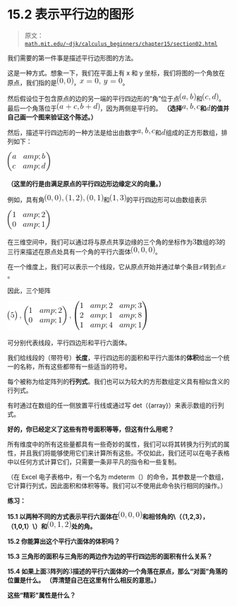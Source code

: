 # 15.2 表示平行边的图形

> 原文： [`math.mit.edu/~djk/calculus_beginners/chapter15/section02.html`](http://math.mit.edu/~djk/calculus_beginners/chapter15/section02.html)

我们需要的第一件事是描述平行边形图的方法。

这是一种方式。想象一下，我们在平面上有 x 和 y 坐标，我们将图的一个角放在原点，我们指的是![](img/tex-bb9fd77684530503f3765280b54c2413.gif)，![](img/tex-c990d225f74382963f954f8521c54aad.gif)。

然后假设位于包含原点的边的另一端的平行四边形的“角”位于点![](img/tex-8f1f56c08f93a3a0589a20b64ef42462.gif)和![](img/tex-df91e7b0402fbda289e8ee7e78241c5c.gif)。最后一个角落位于![](img/tex-64be35ea08f6b65d1d0afedc705d63c5.gif)，因为两侧是平行的。 **（选择![](img/tex-64f47382e7ddc46583bf6d2abedf4140.gif)和![](img/tex-8277e0910d750195b448797616e091ad.gif)的值并自己画一个图来验证这个陈述。）**

然后，描述平行四边形的一种方法是给出由数字![](img/tex-64f47382e7ddc46583bf6d2abedf4140.gif)和![](img/tex-8277e0910d750195b448797616e091ad.gif)组成的正方形数组，排列如下：

![](img/tex-e57403b35e897181c3dfd9933abba855.gif)

**（这里的行是由满足原点的平行四边形边缘定义的向量。）**

例如，具有角![](img/tex-4c14fc447246471c2d6402e3d74e4b49.gif)和![](img/tex-0f6c6ad8083308c6c59c917667b3fa2f.gif)的平行四边形可以由数组表示

![](img/tex-75f32b265bcf6adc8ca63a0fe09a2034.gif)

在三维空间中，我们可以通过将与原点共享边缘的三个角的坐标作为![](img/tex-eccbc87e4b5ce2fe28308fd9f2a7baf3.gif)数组的![](img/tex-eccbc87e4b5ce2fe28308fd9f2a7baf3.gif)的三行来描述在原点处具有一个角的平行六面体![](img/tex-a95cb108583d1b94902c3594b66142ff.gif)。

在一个维度上，我们可以表示一个线段，它从原点开始并通过单个条目![](img/tex-9dd4e461268c8034f5c8564e155c67a6.gif)转到点![](img/tex-9dd4e461268c8034f5c8564e155c67a6.gif)。

因此，三个矩阵

![](img/tex-bae031b33b2092dfde5f48b100356657.gif)

可分别代表线段，平行四边形和平行六面体。

我们给线段的（带符号）**长度**，平行四边形的面积和平行六面体的**体积**给出一个统一的名称，所有这些都带有一些适当的符号。

每个被称为给定阵列的**行列式**。我们也可以为较大的方形数组定义具有相似含义的行列式。

有时通过在数组的任一侧放置平行线或通过写 det（{array}）来表示数组的行列式。

**好的，你已经定义了这些有符号面积等等，但这有什么用呢？**

所有维度中的所有这些量都具有一些奇妙的属性，我们可以将其转换为行列式的属性，并且我们将能够使用它们来计算所有这些。不仅如此，我们还可以在电子表格中以任何方式计算它们，只需要一条非平凡的指令和一些复制。

（在 Excel 电子表格中，有一个名为 mdeterm（）的命令，其参数是一个数组，它计算行列式，因此面积和体积等等。我们可以不使用此命令执行相同的操作。）

**练习：**

**15.1 以两种不同的方式表示平行六面体在![](img/tex-a95cb108583d1b94902c3594b66142ff.gif)和相邻角的\（（1,2,3），（1,0,1）\）和![](img/tex-7ae3e68b70bbc7335b7e7bb290e8e2a3.gif)处的角。**

**15.2 你能算出这个平行六面体的体积吗？**

**15.3 三角形的面积与三角形的两边作为边的平行四边形的面积有什么关系？**

**15.4 如果上面![](img/tex-eccbc87e4b5ce2fe28308fd9f2a7baf3.gif)阵列的![](img/tex-eccbc87e4b5ce2fe28308fd9f2a7baf3.gif)描述的平行六面体的一个角落在原点，那么“对面”角落的位置是什么。 （弄清楚自己在这里有什么相反的意思。）**

**这些“精彩”属性是什么？**